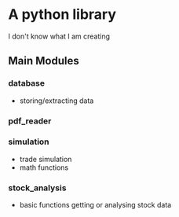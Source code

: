 # A python library

I don't know what I am creating

## Main Modules

### database
- storing/extracting data

### pdf_reader

### simulation
- trade simulation
- math functions

### stock_analysis
- basic functions getting or analysing stock data

